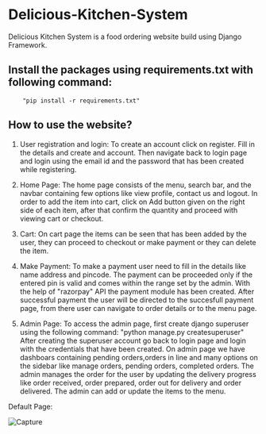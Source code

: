 # Delicious-Kitchen-System
Delicious Kitchen System is a food ordering website build using Django Framework.

## Install the packages using requirements.txt with following command:
        "pip install -r requirements.txt"

## How to use the website?
1. User registration and login:
To create an account click on register. Fill in the details and  create and account. Then navigate back to login page and login using the email id and the password that has been created while registering.

2. Home Page:
The home page consists of the menu, search bar, and the navbar containing few options like view profile, contact us and logout.
In order to add the item into cart, click on Add button given on the right side of each item, after that confirm the quantity and proceed with viewing cart or checkout.

3. Cart:
On cart page the items can be seen that has been added by the user, they can proceed to checkout or make payment or they can delete the item.

4. Make Payment:
To make a payment user need to fill in the details like name address and pincode. The payment can be proceeded only if the entered pin is valid and comes within the range set by the admin.
With the help of "razorpay" API the payment module has been created. After successful payment the user will be directed to the succesfull payment page, from there user can navigate to order details or to the menu page.

5. Admin Page:
To access the admin page, first create django superuser using the following command:
    "python manage.py createsuperuser"
After creating the superuser account go back to login page and login with the credentials that  have been created. On admin page we have dashboars containing pending orders,orders in line and many options on the sidebar like manage orders, pending orders, completed orders.
The admin manages the order for the user by updating the delivery progress like order received, order prepared, order out for delivery and order delivered.
The admin can add or update the items to the menu.


Default Page:

![Capture](https://github.com/user-attachments/assets/da09493f-6f3d-472e-aa4f-83c63ccbd6eb)
